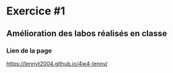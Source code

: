 # Exercice #1
## Amélioration des labos réalisés en classe

### Lien de la page
https://lennyt2004.github.io/4w4-lenny/
